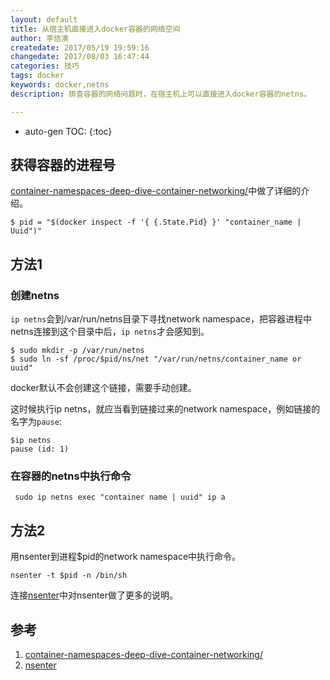 ```yaml
---
layout: default
title: 从宿主机直接进入docker容器的网络空间
author: 李佶澳
createdate: 2017/05/19 19:59:16
changedate: 2017/08/03 16:47:44
categories: 技巧
tags: docker
keywords: docker,netns
description: 排查容器的网络问题时，在宿主机上可以直接进入docker容器的netns。

---
```


* auto-gen TOC:
{:toc}

## 获得容器的进程号

[container-namespaces-deep-dive-container-networking/][1]中做了详细的介绍。

	$ pid = "$(docker inspect -f '{ {.State.Pid} }' "container_name | Uuid")"

## 方法1

### 创建netns

`ip netns`会到/var/run/netns目录下寻找network namespace，把容器进程中netns连接到这个目录中后，`ip netns`才会感知到。

	$ sudo mkdir -p /var/run/netns
	$ sudo ln -sf /proc/$pid/ns/net "/var/run/netns/container_name or uuid"

docker默认不会创建这个链接，需要手动创建。

这时候执行ip netns，就应当看到链接过来的network namespace，例如链接的名字为`pause`:

	$ip netns
	pause (id: 1)

### 在容器的netns中执行命令

	 sudo ip netns exec "container name | uuid" ip a

## 方法2

用nsenter到进程$pid的network namespace中执行命令。

	nsenter -t $pid -n /bin/sh

连接[nsenter][2]中对nsenter做了更多的说明。

## 参考

1. [container-namespaces-deep-dive-container-networking/][1]
2. [nsenter][2]

[1]: https://platform9.com/blog/container-namespaces-deep-dive-container-networking/  "container-namespaces-deep-dive-container-networking/" 
[2]: http://www.lijiaocn.com/%E6%8A%80%E5%B7%A7/2017/07/14/linux-tool-nsenter.html "nsenter"
